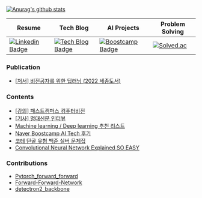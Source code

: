 [![Anurag's github stats](https://github-readme-stats.vercel.app/api?username=philgineer&show_icons=true)](https://github.com/philgineer)

|Resume|Tech Blog|AI Projects|Problem Solving|
|---|---|---|---|
|[![Linkedin Badge](https://img.shields.io/badge/-LinkedIn-blue?style=flat&logo=Linkedin&logoColor=white&link=https://www.linkedin.com/in/philgineer/)](https://www.linkedin.com/in/philgineer/)|[![Tech Blog Badge](http://img.shields.io/badge/국문과공대생-51a9fe?style=flat&logo=blogger&logoColor=white&link=https://philgineer.com/)](https://philgineer.com/)|[![Boostcamp Badge](https://img.shields.io/badge/Boostcamp-238636?style=flat&logo=gitbook&logoColor=white&link=https://philgineer.github.io/)](https://philgineer.github.io/)|[![Solved.ac](http://mazassumnida.wtf/api/mini/generate_badge?boj=yunjh0420)](https://solved.ac/yunjh0420)|

### Publication
- [[저서] 비전공자를 위한 딥러닝 (2022 세종도서)](http://www.yes24.com/Product/Goods/107477798)

### Contents
- [[강의] 패스트캠퍼스 컴퓨터비전](https://www.philgineer.com/2022/05/blog-post.html)
- [[기사] 명대신문 인터뷰](https://news.mju.ac.kr/news/articleView.html?idxno=11273)
- [Machine learning / Deep learning 추천 리스트](https://www.philgineer.com/2020/10/awesome-machine-learning.html)
- [Naver Boostcamp AI Tech 후기](https://www.philgineer.com/2021/02/ai-tech.html)
- [코테 단골 유형 백준 실버 문제집](https://www.philgineer.com/2021/11/codingtest-selection.html)
- [Convolutional Neural Network Explained SO EASY](https://www.philgineer.com/2021/11/convolutional-neural-network-explained.html)

### Contributions
- [Pytorch_forward_forward](https://github.com/mohammadpz/pytorch_forward_forward)
- [Forward-Forward-Network](https://github.com/JacksonWuxs/Forward-Forward-Network)
- [detectron2_backbone](https://github.com/sxhxliang/detectron2_backbone)
